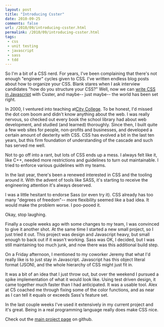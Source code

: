 ```yaml
---
layout: post
title: "Introducing Csster"
date: 2010-09-25
comments: false
url: /2010/09/introducing-csster.html
permalink: /2010/09/introducing-csster.html
tags:
 - css
 - unit testing
 - javascript
 - sass
 - tdd
---
```


So I'm a bit of a CSS nerd. For years, I've been complaining that there's not enough "engineer" cycles given to CSS. I've written endless blog posts about how to organize your CSS. Blank stares when I ask interview candidates "how do you structure your CSS?"  Well, now we can [write CSS in Javascript](http://github.com/ndp/csster) with Csster, and maybe-- just maybe-- the world has been set right.  

In 2000, I ventured into teaching at[City College](http://ccsf.edu/). To be honest, I'd missed the dot com boom and didn't know anything about the web. I was really nervous, so checked out every book the school library had about web development, and studied (and learned) thoroughly. Since then, I built quite a few web sites for people, non-profits and businesses, and developed a certain amount of dexterity with CSS. CSS has evolved a bit in the last ten years, but this firm foundation of understanding of the cascade and such has served me well.  
  
Not to go off into a rant, but lots of CSS ends up a mess. I always felt like it, like C++, needed more restrictions and guidelines to turn out maintainable. I tried to enforce various guidelines with my teams.   
  
In the last year, there's been a renewed interested  in CSS and the tooling around it. With the advent of tools like SASS, it's starting to receive the engineering attention it's always deserved.  
  
I was a little hesitant to endorse Sass (or even try it). CSS already has too many "degrees of freedom"-- more flexibility seemed like a bad idea. It would make the problem worse. I poo-pooed it.  
  
Okay, stop laughing.  
  
Finally a couple weeks ago with some changes to my team, I was convinced to give it another shot. At the same time I started a new small project, so I just tried it out. This project was design and Javascript heavy, but small enough to back out if it wasn't working. Sass was OK, I decided, but I was still maintaining too much junk, and now there was this additional build step.  
  
On a Friday afternoon, I mentioned to my coworker Jeremy that what I'd really like is to just stay in Javascript. Javascript has this object literal format (JSON), and the whole hierarchy of CSS might just fit in.  
  
It was a bit of an idea that I just throw out, but over the weekend I pursued a spike implementation of what it would look like. Using test driven design, it came together much faster than I had anticipated. It was a usable tool. Alex at C5 coached me through fixing some of the color functions, and as near as I can tell it equals or exceeds Sass's feature set.  
  
In the last couple weeks I've used it extensively in my current project and it's great. Being in a real programming language really does make CSS nice.

Check out the [main project page](http://github.com/ndp/csster) on github.
